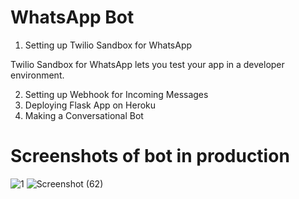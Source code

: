# WhatsApp Bot

1. Setting up Twilio Sandbox for WhatsApp

Twilio Sandbox for WhatsApp lets you test your app in a developer environment.

2. Setting up Webhook for Incoming Messages
3. Deploying Flask App on Heroku
4. Making a Conversational Bot

# Screenshots of bot in production

![1](https://user-images.githubusercontent.com/48693624/115118469-e33e9a00-9fc0-11eb-94e2-aeb7667a5d87.png)
![Screenshot (62)](https://user-images.githubusercontent.com/48693624/115118473-e8034e00-9fc0-11eb-9d07-cc6662177816.png)


